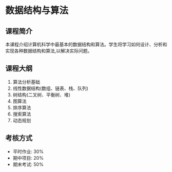 # 数据结构与算法

## 课程简介
本课程介绍计算机科学中最基本的数据结构和算法。学生将学习如何设计、分析和实现各种数据结构和算法,以解决实际问题。

## 课程大纲
1. 算法分析基础
2. 线性数据结构(数组、链表、栈、队列)
3. 树结构(二叉树、平衡树、堆)
4. 图算法
5. 排序算法
6. 搜索算法
7. 动态规划

## 考核方式
- 平时作业: 30%
- 期中项目: 20%
- 期末考试: 50%